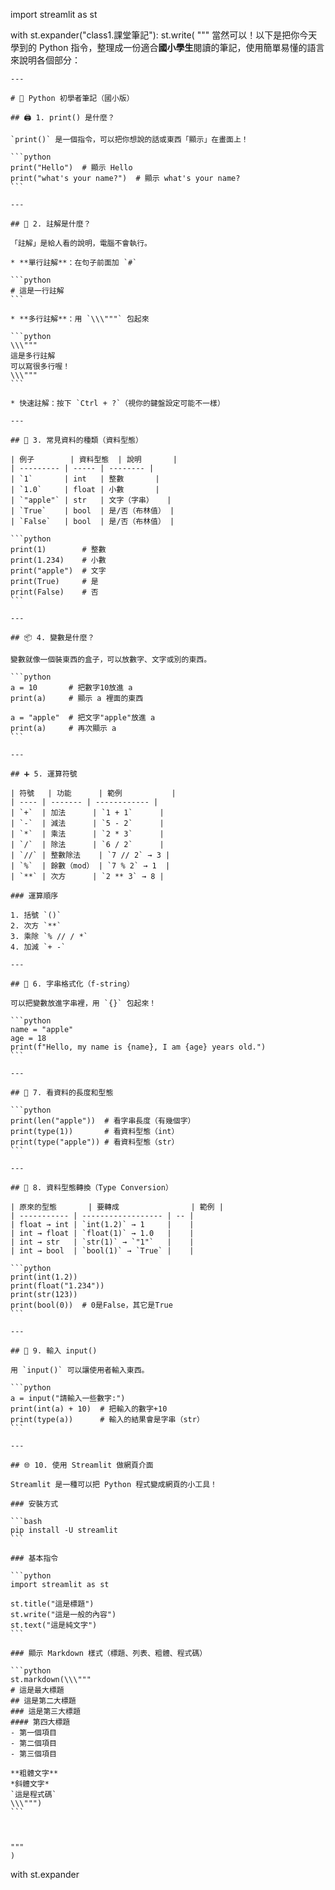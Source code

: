 import streamlit as st

with st.expander("class1.課堂筆記"):
st.write(
"""
當然可以！以下是把你今天學到的 Python 指令，整理成一份適合**國小學生**閱讀的筆記，使用簡單易懂的語言來說明各個部分：

    ---

    # 🐍 Python 初學者筆記（國小版）

    ## 🖨️ 1. print() 是什麼？

    `print()` 是一個指令，可以把你想說的話或東西「顯示」在畫面上！

    ```python
    print("Hello")  # 顯示 Hello
    print("what's your name?")  # 顯示 what's your name?
    ```

    ---

    ## 💬 2. 註解是什麼？

    「註解」是給人看的說明，電腦不會執行。

    * **單行註解**：在句子前面加 `#`

    ```python
    # 這是一行註解
    ```

    * **多行註解**：用 `\\\"""` 包起來

    ```python
    \\\"""
    這是多行註解
    可以寫很多行喔！
    \\\"""
    ```

    * 快速註解：按下 `Ctrl + ?`（視你的鍵盤設定可能不一樣）

    ---

    ## 🔢 3. 常見資料的種類（資料型態）

    | 例子        | 資料型態  | 說明       |
    | --------- | ----- | -------- |
    | `1`       | int   | 整數       |
    | `1.0`     | float | 小數       |
    | `"apple"` | str   | 文字（字串）   |
    | `True`    | bool  | 是/否（布林值） |
    | `False`   | bool  | 是/否（布林值） |

    ```python
    print(1)        # 整數
    print(1.234)    # 小數
    print("apple")  # 文字
    print(True)     # 是
    print(False)    # 否
    ```

    ---

    ## 📦 4. 變數是什麼？

    變數就像一個裝東西的盒子，可以放數字、文字或別的東西。

    ```python
    a = 10       # 把數字10放進 a
    print(a)     # 顯示 a 裡面的東西

    a = "apple"  # 把文字"apple"放進 a
    print(a)     # 再次顯示 a
    ```

    ---

    ## ➕ 5. 運算符號

    | 符號   | 功能      | 範例           |
    | ---- | ------- | ------------ |
    | `+`  | 加法      | `1 + 1`      |
    | `-`  | 減法      | `5 - 2`      |
    | `*`  | 乘法      | `2 * 3`      |
    | `/`  | 除法      | `6 / 2`      |
    | `//` | 整數除法    | `7 // 2` → 3 |
    | `%`  | 餘數（mod） | `7 % 2` → 1  |
    | `**` | 次方      | `2 ** 3` → 8 |

    ### 運算順序

    1. 括號 `()`
    2. 次方 `**`
    3. 乘除 `% // / *`
    4. 加減 `+ -`

    ---

    ## 🧩 6. 字串格式化（f-string）

    可以把變數放進字串裡，用 `{}` 包起來！

    ```python
    name = "apple"
    age = 18
    print(f"Hello, my name is {name}, I am {age} years old.")
    ```

    ---

    ## 📏 7. 看資料的長度和型態

    ```python
    print(len("apple"))  # 看字串長度（有幾個字）
    print(type(1))       # 看資料型態（int）
    print(type("apple")) # 看資料型態（str）
    ```

    ---

    ## 🔄 8. 資料型態轉換（Type Conversion）

    | 原來的型態       | 要轉成                | 範例 |
    | ----------- | ------------------ | -- |
    | float → int | `int(1.2)` → 1     |    |
    | int → float | `float(1)` → 1.0   |    |
    | int → str   | `str(1)` → `"1"`   |    |
    | int → bool  | `bool(1)` → `True` |    |

    ```python
    print(int(1.2))
    print(float("1.234"))
    print(str(123))
    print(bool(0))  # 0是False，其它是True
    ```

    ---

    ## 🎤 9. 輸入 input()

    用 `input()` 可以讓使用者輸入東西。

    ```python
    a = input("請輸入一些數字:")
    print(int(a) + 10)  # 把輸入的數字+10
    print(type(a))      # 輸入的結果會是字串（str）
    ```

    ---

    ## 🌐 10. 使用 Streamlit 做網頁介面

    Streamlit 是一種可以把 Python 程式變成網頁的小工具！

    ### 安裝方式

    ```bash
    pip install -U streamlit
    ```

    ### 基本指令

    ```python
    import streamlit as st

    st.title("這是標題")
    st.write("這是一般的內容")
    st.text("這是純文字")
    ```

    ### 顯示 Markdown 樣式（標題、列表、粗體、程式碼）

    ```python
    st.markdown(\\\"""
    # 這是最大標題
    ## 這是第二大標題
    ### 這是第三大標題
    #### 第四大標題
    - 第一個項目
    - 第二個項目
    - 第三個項目

    **粗體文字**
    *斜體文字*
    `這是程式碼`
    \\\""")
    ```



    """
    )

with st.expander
